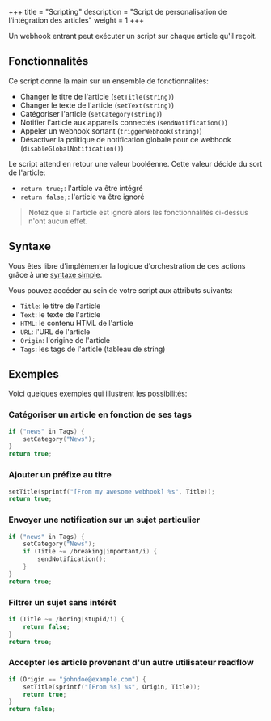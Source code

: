 +++
title = "Scripting"
description = "Script de personalisation de l'intégration des articles"
weight = 1
+++

Un webhook entrant peut exécuter un script sur chaque article qu'il reçoit.

## Fonctionnalités

Ce script donne la main sur un ensemble de fonctionnalités:

- Changer le titre de l'article (`setTitle(string)`)
- Changer le texte de l'article (`setText(string)`)
- Catégoriser l'article (`setCategory(string)`)
- Notifier l'article aux appareils connectés (`sendNotification()`)
- Appeler un webhook sortant (`triggerWebhook(string)`)
- Désactiver la politique de notification globale pour ce webhook (`disableGlobalNotification()`)

Le script attend en retour une valeur booléenne.
Cette valeur décide du sort de l'article:

- `return true;`: l'article va être intégré
- `return false;`: l'article va être ignoré

> Notez que si l'article est ignoré alors les fonctionnalités ci-dessus n'ont aucun effet.

## Syntaxe

Vous êtes libre d'implémenter la logique d'orchestration de ces actions grâce à une [syntaxe simple](https://github.com/skx/evalfilter).

Vous pouvez accéder au sein de votre script aux attributs suivants:

- `Title`: le titre de l'article
- `Text`: le texte de l'article
- `HTML`: le contenu HTML de l'article
- `URL`: l'URL de l'article
- `Origin`: l'origine de l'article
- `Tags`: les tags de l'article (tableau de string)

## Exemples

Voici quelques exemples qui illustrent les possibilités:

### Catégoriser un article en fonction de ses tags

```c
if ("news" in Tags) {
    setCategory("News");
}
return true;
```

### Ajouter un préfixe au titre

```c
setTitle(sprintf("[From my awesome webhook] %s", Title));
return true;
```

### Envoyer une notification sur un sujet particulier

```c
if ("news" in Tags) {
    setCategory("News");
    if (Title ~= /breaking|important/i) {
        sendNotification();
    }
}
return true;
```

### Filtrer un sujet sans intérêt

```c
if (Title ~= /boring|stupid/i) {
    return false;
}
return true;
```

### Accepter les article provenant d'un autre utilisateur readflow

```c
if (Origin == "johndoe@example.com") {
    setTitle(sprintf("[From %s] %s", Origin, Title));
    return true;
}
return false;
```
